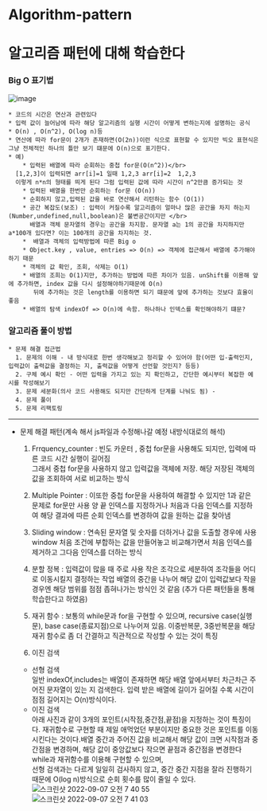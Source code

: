 # Algorithm-pattern


# 알고리즘 패턴에 대해 학습한다
### Big O 표기법 </br>
![image](https://user-images.githubusercontent.com/104412610/188261099-c792b743-0d8d-4161-a899-f9a196be47d1.png)
    
    * 코드의 시간은 연산과 관련있다
    * 입력 값이 늘어남에 따라 해당 알고리즘의 실행 시간이 어떻게 변하는지에 설명하는 공식
    * O(n) , O(n^2), O(log n)등 
    * 연산에 따라 for문이 2개가 존재하면(O(2n))이런 식으로 표현할 수 있지만 빅오 표현식은 그냥 전체적인 하나의 틀만 보기 떄문에 O(n)으로 표기한다.
    * 예)
        * 입력된 배열에 따라 순회하는 중첩 for문(O(n^2))</br> 
      [1,2,3]이 입력되면 arr[i]=1 일때 1,2,3 arr[i]=2  1,2,3
      이렇게 n*n의 형태를 띄게 된다 그럼 입력된 값에 따라 시간이 n^2만큼 증가되는 것
        * 입력된 배열을 한번만 순회하는 for문 (O(n))
        * 순회하지 않고,입력된 값을 바로 연산해서 리턴하는 함수 (O(1))
        * 공간 복잡도(보조) : 입력이 커질수록 알고리즘이 얼마나 많은 공간을 차지 하는지(Number,undefined,null,boolean)은 불변공간이지만 </br>
          배열과 객체 문자열의 경우는 공간을 차지함. 문자열 a는 1의 공간을 차지하지만 a*100개 있다면? 이는 100개의 공간을 차지하는 것.
        *  배열과 객체의 입력방법에 따른 Big o
        * Object.key , value, entries => O(n) => 객체에 접근해서 배열에 추가해야하기 때문
        * 객체의 값 확인, 조회, 삭제는 O(1)
        * 배열의 조희는 O(1)지만, 추가하는 방법에 따른 차이가 있음. unShift를 이용해 앞에 추가하면, index 값을 다시 설정해야하기때문에 O(n)
           뒤에 추가하는 것은 length를 이용하면 되기 떄문에 앞에 추가하는 것보다 효율이 좋음
        * 배열의 탐색 indexOf => O(n)에 속함. 하나하나 인덱스를 확인해야하기 떄문?

### 알고리즘 풀이 방법
    * 문제 해결 접근법
      1. 문제의 이해 - 내 방식대로 한번 생각해보고 정리할 수 있어야 함(어떤 입-출력인지, 입력값이 출력값을 결정하는 지, 출력값을 어떻게 선언할 것인지? 등등)
      2. 구체 예시 확인 - 어떤 입력을 가지고 있는 지 확인하고, 간단한 예시부터 복잡한 예시를 작성해보기
      3. 문제 세분화(의사 코드 사용해도 되지만 간단하게 단계를 나눠도 됨) -
      4. 문제 풀이
      5. 문제 리팩토링
  ---   
- 문제 해결 패턴(계속 해서 js파일과 수정해나갈 예정 내방식대로의 해석)     

   1. Frrquency_counter : 빈도 카운터 , 중첩 for문을     사용해도 되지만, 입력에 따른 코드 시간 실행이 길어짐   
   그래서 중첩 for문을 사용하지 않고 입력값을 객체에 저장.
   해당 저장된 객체의 값을 조회하여 서로 비교하는 방식
   2. Multiple Pointer : 이또한 중첩 for문을 사용하여 해결할 수 있지만 1과 같은 문제로 for문만 사용
   양 끝 인덱스를 지정하거나 처음과 다음 인덱스를 지정하여 해당 결과에 따른 순회 인덱스를 변경하여 값을 원하는 값을 찾아냄
   3. Sliding window : 연속된 문자열 및 숫자를 더하거나 값을 도출할 경우에 사용   
   window 처음 조건에 부합하는 값을 만들어놓고 비교해가면서 처음 인덱스를 제거하고 그다음 인덱스를 더하는 방식   

   4. 분할 정복 : 입력값이 많을 때 주로 사용 작은 조각으로 세분하여 조각들을 어디로 이동시킬지 결정하는 작업
        배열의 중간을 나누어 해당 값이 입력값보다 작을 경우엔 해당 범위를 점점 좁혀나가는 방식인 것 같음 (추가 다른 패턴들을 통해 학습한다고 하였음)
   5. 재귀 함수 : 보통의 while문과 for을 구현할 수 있으며, 
      recursive case(실행문), base case(종료지점)으로 나누어져 있음. 이중반복문, 3중반복문을 해당 재귀 함수로 
      좀 더 간결하고 직관적으로 작성할 수 있는 것이 특징
   6. 이진 검색 
   - 선형 검색    
   일반 indexOf,includes는 배열이 존재하면 해당 배열  앞에서부터 차근차근 주어진 문자열이 있는 지 검색한다. 입력 받은 배열에 길이가 길어질 수록 시간이 점점 길어지는 O(n)방식이다.
   - 이진 검색  
   아래 사진과 같이 3개의 포인트(시작점,중간점,끝점)을 지정하는 것이 특징이다. 재귀함수로 구현할 때 제일 애먹었던 부분이지만 중요한 것은 포인트를 이동시킨다는 것이다.배열 중간과 주어진 값을 비교해서 해당 값이 크면 시작점과 중간점을 변경하며, 해당 값이 중앙값보다 작으면 끝점과 중간점을 변경한다
   while과 재귀함수를 이용해 구현할 수 있으며,   
   선형 검색과는 다르게 일일히 검사하지 않고, 중간 중간 지점을 
   잘라 진행하기 때문에 O(log n)방식으로 순회 횟수를 많이 줄일 수 있다.   
   ![스크린샷 2022-09-07 오전 7 40 55](https://user-images.githubusercontent.com/104412610/188753800-ae74e0fe-2f83-417c-b8a0-f977a1a5df8b.png)
   ![스크린샷 2022-09-07 오전 7 41 03](https://user-images.githubusercontent.com/104412610/188753820-0b19e608-e40a-4696-8a79-807271d427eb.png)

      
    

